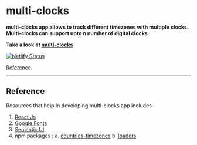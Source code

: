 # multi-clocks

**multi-clocks app allows to track different timezones with multiple clocks.
Multi-clocks can support upto n number of digital clocks.**

**Take a look at [multi-clocks](https://multi-clocks.netlify.app/)**

[![Netlify Status](https://api.netlify.com/api/v1/badges/e31a5798-6d85-4cc7-a626-72f6f81d1636/deploy-status)](https://multi-clocks.netlify.app/)

[Reference](#reference)

---

## Reference

Resources that help in developing multi-clocks app includes

1. [React Js](https://reactjs.org/)
2. [Google Fonts](https://fonts.google.com/)
3. [Semantic UI](https://semantic-ui.com/)
4. npm packages :
   a. [countries-timezones](https://www.npmjs.com/package/countries-and-timezones)
   b. [loaders](https://www.npmjs.com/package/react-spinners)
